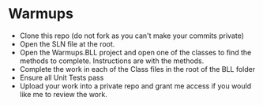 # Warmups

* Clone this repo (do not fork as you can't make your commits private)
* Open the SLN file at the root.
* Open the Warmups.BLL project and open one of the classes to find the methods to complete. Instructions are with the methods.
* Complete the work in each of the Class files in the root of the BLL folder
* Ensure all Unit Tests pass
* Upload your work into a private repo and grant me access if you would like me to review the work.

